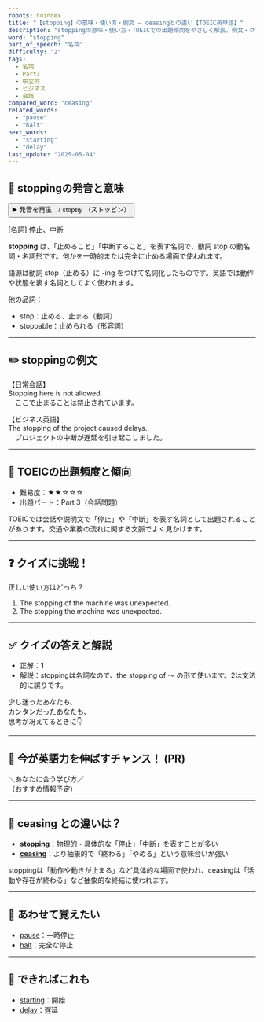 ```yaml
---
robots: noindex
title: "【stopping】の意味・使い方・例文 ― ceasingとの違い【TOEIC英単語】"
description: "stoppingの意味・使い方・TOEICでの出題傾向をやさしく解説。例文・クイズ付きでceasingとの違いもわかりやすく学べます。"
word: "stopping"
part_of_speech: "名詞"
difficulty: "2"
tags:
  - 名詞
  - Part3
  - 中立的
  - ビジネス
  - 会議
compared_word: "ceasing"
related_words:
  - "pause"
  - "halt"
next_words:
  - "starting"
  - "delay"
last_update: "2025-05-04"
---
```


## 🔰 stoppingの発音と意味

<button class="play-audio" onclick="playTTS('stopping')">
  <span class="play-audio-main">
    ▶️ 発音を再生　/ˈstɒpɪŋ/
  </span>
  <span class="play-audio-sub">
    （ストッピン）
  </span>
</button>

[名詞] 停止、中断

**stopping** は、「止めること」「中断すること」を表す名詞で、動詞 stop の動名詞・名詞形です。何かを一時的または完全に止める場面で使われます。

語源は動詞 stop（止める）に -ing をつけて名詞化したものです。英語では動作や状態を表す名詞としてよく使われます。

他の品詞：  
- stop：止める、止まる（動詞）
- stoppable：止められる（形容詞）

---

## ✏️ stoppingの例文

【日常会話】  
Stopping here is not allowed.  
　ここで止まることは禁止されています。

【ビジネス英語】  
The stopping of the project caused delays.  
　プロジェクトの中断が遅延を引き起こしました。

---

## 🎯 TOEICの出題頻度と傾向

- 難易度：★★☆☆☆
- 出題パート：Part 3（会話問題）

TOEICでは会話や説明文で「停止」や「中断」を表す名詞として出題されることがあります。交通や業務の流れに関する文脈でよく見かけます。

---

## ❓ クイズに挑戦！

正しい使い方はどっち？

1. The stopping of the machine was unexpected.  
2. The stopping the machine was unexpected.

---

## ✅ クイズの答えと解説

- 正解：**1**
- 解説：stoppingは名詞なので、the stopping of ～ の形で使います。2は文法的に誤りです。

少し迷ったあなたも、  
カンタンだったあなたも、  
思考が冴えてるときに👇️

---

## 🚀 今が英語力を伸ばすチャンス！ (PR)

<div class="info-center">
＼あなたに合う学び方／<br>  
（おすすめ情報予定）
</div>

---

## 🤔  ceasing との違いは？

- **stopping**：物理的・具体的な「停止」「中断」を表すことが多い
- **[ceasing](/word/ceasing/)**：より抽象的で「終わる」「やめる」という意味合いが強い

stoppingは「動作や動きが止まる」など具体的な場面で使われ、ceasingは「活動や存在が終わる」など抽象的な終結に使われます。

---

## 🧩 あわせて覚えたい

- [pause](/word/pause/)：一時停止
- [halt](/word/halt/)：完全な停止

---

## 📖 できればこれも

- [starting](/word/starting/)：開始
- [delay](/word/delay/)：遅延

<!-- cvid: aid15_bid03 -->
